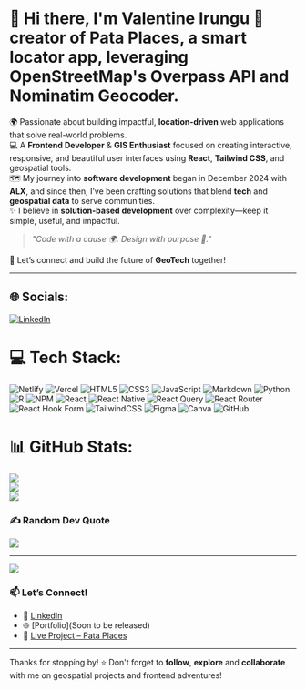 # 👋 Hi there, I'm Valentine Irungu 🧭 creator of **Pata Places**, a smart locator app, leveraging **OpenStreetMap's Overpass API** and **Nominatim Geocoder**.

🌍 Passionate about building impactful, **location-driven** web applications that solve real-world problems.  
💻 A **Frontend Developer** & **GIS Enthusiast** focused on creating interactive, responsive, and beautiful user interfaces using **React**, **Tailwind CSS**, and geospatial tools.  
🗺️ My journey into **software development** began in December 2024 with **ALX**, and since then, I’ve been crafting solutions that blend **tech** and **geospatial data** to serve communities.  
✨ I believe in **solution-based development** over complexity—keep it simple, useful, and impactful.

> _"Code with a cause 🌍. Design with purpose 🎯."_

🔗 Let’s connect and build the future of **GeoTech** together!

---


## 🌐 Socials:
[![LinkedIn](https://img.shields.io/badge/LinkedIn-%230077B5.svg?logo=linkedin&logoColor=white)](https://linkedin.com/in/ValentineIrungu) 

# 💻 Tech Stack:
![Netlify](https://img.shields.io/badge/netlify-%23000000.svg?style=for-the-badge&logo=netlify&logoColor=#00C7B7) ![Vercel](https://img.shields.io/badge/vercel-%23000000.svg?style=for-the-badge&logo=vercel&logoColor=white) ![HTML5](https://img.shields.io/badge/html5-%23E34F26.svg?style=for-the-badge&logo=html5&logoColor=white) ![CSS3](https://img.shields.io/badge/css3-%231572B6.svg?style=for-the-badge&logo=css3&logoColor=white) ![JavaScript](https://img.shields.io/badge/javascript-%23323330.svg?style=for-the-badge&logo=javascript&logoColor=%23F7DF1E) ![Markdown](https://img.shields.io/badge/markdown-%23000000.svg?style=for-the-badge&logo=markdown&logoColor=white) ![Python](https://img.shields.io/badge/python-3670A0?style=for-the-badge&logo=python&logoColor=ffdd54) ![R](https://img.shields.io/badge/r-%23276DC3.svg?style=for-the-badge&logo=r&logoColor=white) ![NPM](https://img.shields.io/badge/NPM-%23CB3837.svg?style=for-the-badge&logo=npm&logoColor=white) ![React](https://img.shields.io/badge/react-%2320232a.svg?style=for-the-badge&logo=react&logoColor=%2361DAFB) ![React Native](https://img.shields.io/badge/react_native-%2320232a.svg?style=for-the-badge&logo=react&logoColor=%2361DAFB) ![React Query](https://img.shields.io/badge/-React%20Query-FF4154?style=for-the-badge&logo=react%20query&logoColor=white) ![React Router](https://img.shields.io/badge/React_Router-CA4245?style=for-the-badge&logo=react-router&logoColor=white) ![React Hook Form](https://img.shields.io/badge/React%20Hook%20Form-%23EC5990.svg?style=for-the-badge&logo=reacthookform&logoColor=white) ![TailwindCSS](https://img.shields.io/badge/tailwindcss-%2338B2AC.svg?style=for-the-badge&logo=tailwind-css&logoColor=white) ![Figma](https://img.shields.io/badge/figma-%23F24E1E.svg?style=for-the-badge&logo=figma&logoColor=white) ![Canva](https://img.shields.io/badge/Canva-%2300C4CC.svg?style=for-the-badge&logo=Canva&logoColor=white) ![GitHub](https://img.shields.io/badge/github-%23121011.svg?style=for-the-badge&logo=github&logoColor=white)
# 📊 GitHub Stats:
![](https://github-readme-stats.vercel.app/api?username=Ms-Irungu&theme=chartreuse-dark&hide_border=false&include_all_commits=false&count_private=false)<br/>
![](https://nirzak-streak-stats.vercel.app/?user=Ms-Irungu&theme=chartreuse-dark&hide_border=false)<br/>
![](https://github-readme-stats.vercel.app/api/top-langs/?username=Ms-Irungu&theme=chartreuse-dark&hide_border=false&include_all_commits=false&count_private=false&layout=compact)

### ✍️ Random Dev Quote
![](https://quotes-github-readme.vercel.app/api?type=horizontal&theme=dark)

---
[![](https://visitcount.itsvg.in/api?id=Ms-Irungu&icon=0&color=11)](https://visitcount.itsvg.in)

<!-- Proudly created with GPRM ( https://gprm.itsvg.in ) -->

### 📫 Let’s Connect!
- 💼 [LinkedIn](www.linkedin.com/in/valentineirungu)
- 🌐 [Portfolio](Soon to be released)
- 📍 [Live Project – Pata Places](https://pataplaces.netlify.app/)

---

Thanks for stopping by! ⭐️ Don't forget to **follow**, **explore** and **collaborate** with me on geospatial projects and frontend adventures!


<!--
**Ms-Irungu/Ms-Irungu** is a ✨ _special_ ✨ repository because its `README.md` (this file) appears on your GitHub profile.

Here are some ideas to get you started:

- 🔭 I’m currently working on ...
- 🌱 I’m currently learning ...
- 👯 I’m looking to collaborate on ...
- 🤔 I’m looking for help with ...
- 💬 Ask me about ...
- 📫 How to reach me: ...
- 😄 Pronouns: ...
- ⚡ Fun fact: ...
-->
